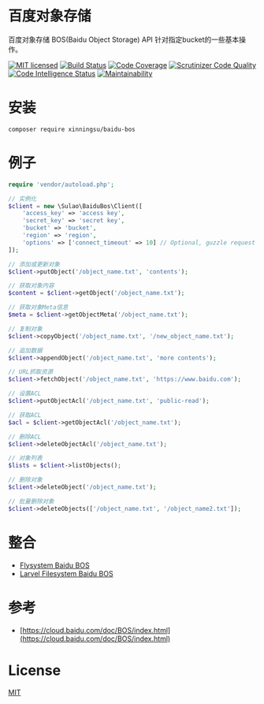 # 百度对象存储

百度对象存储 BOS(Baidu Object Storage) API 针对指定bucket的一些基本操作。

[![MIT licensed](https://img.shields.io/badge/license-MIT-blue.svg)](./LICENSE)
[![Build Status](https://scrutinizer-ci.com/g/xinningsu/baidu-bos/badges/build.png?b=master)](https://scrutinizer-ci.com/g/xinningsu/baidu-bos/build-status/master)
[![Code Coverage](https://scrutinizer-ci.com/g/xinningsu/baidu-bos/badges/coverage.png?b=master)](https://scrutinizer-ci.com/g/xinningsu/baidu-bos/?branch=master)
[![Scrutinizer Code Quality](https://scrutinizer-ci.com/g/xinningsu/baidu-bos/badges/quality-score.png?b=master)](https://scrutinizer-ci.com/g/xinningsu/baidu-bos)
[![Code Intelligence Status](https://scrutinizer-ci.com/g/xinningsu/baidu-bos/badges/code-intelligence.svg?b=master)](https://scrutinizer-ci.com/g/xinningsu/baidu-bos)
[![Maintainability](https://api.codeclimate.com/v1/badges/e05bc366d89a6159aba2/maintainability)](https://codeclimate.com/github/xinningsu/baidu-bos/maintainability)

# 安装

```
composer require xinningsu/baidu-bos

```

# 例子

```php
require 'vendor/autoload.php';

// 实例化
$client = new \Sulao\BaiduBos\Client([
    'access_key' => 'access key',
    'secret_key' => 'secret key',
    'bucket' => 'bucket',
    'region' => 'region',
    'options' => ['connect_timeout' => 10] // Optional, guzzle request options
]);

// 添加或更新对象
$client->putObject('/object_name.txt', 'contents');

// 获取对象内容
$content = $client->getObject('/object_name.txt');

// 获取对象Meta信息
$meta = $client->getObjectMeta('/object_name.txt');

// 复制对象
$client->copyObject('/object_name.txt', '/new_object_name.txt');

// 追加数据
$client->appendObject('/object_name.txt', 'more contents');

// URL抓取资源
$client->fetchObject('/object_name.txt', 'https://www.baidu.com');

// 设置ACL
$client->putObjectAcl('/object_name.txt', 'public-read');

// 获取ACL
$acl = $client->getObjectAcl('/object_name.txt');

// 删除ACL
$client->deleteObjectAcl('/object_name.txt');

// 对象列表
$lists = $client->listObjects();

// 删除对象
$client->deleteObject('/object_name.txt');

// 批量删除对象
$client->deleteObjects(['/object_name.txt', '/object_name2.txt']);
```

# 整合

- [Flysystem Baidu BOS](https://github.com/xinningsu/flysystem-baidu-bos)
- [Larvel Filesystem Baidu BOS](https://github.com/xinningsu/laravel-filesystem-baidu-bos)

# 参考

- [https://cloud.baidu.com/doc/BOS/index.html](https://cloud.baidu.com/doc/BOS/index.html)

# License

[MIT](./LICENSE)
